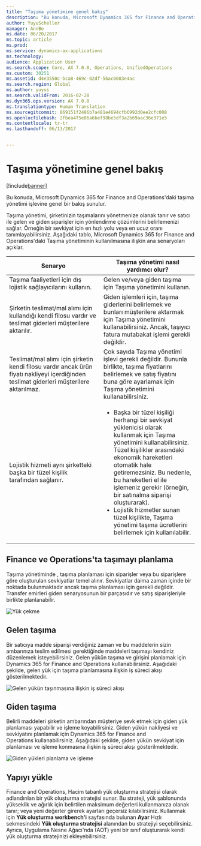```yaml
---
title: "Taşıma yönetimine genel bakış"
description: "Bu konuda, Microsoft Dynamics 365 for Finance and Operations'daki taşıma yönetimi işlevine genel bir bakış sunulur."
author: YuyuScheller
manager: AnnBe
ms.date: 06/20/2017
ms.topic: article
ms.prod: 
ms.service: dynamics-ax-applications
ms.technology: 
audience: Application User
ms.search.scope: Core, AX 7.0.0, Operations, UnifiedOperations
ms.custom: 30251
ms.assetid: d4e3550c-bca8-469c-82df-56ac0083e4ac
ms.search.region: Global
ms.author: yuyus
ms.search.validFrom: 2016-02-28
ms.dyn365.ops.version: AX 7.0.0
ms.translationtype: Human Translation
ms.sourcegitcommit: 869151f2486b7a481e4694cfb6992d0ee2cfc008
ms.openlocfilehash: 2fbea4f5e86a6bef98be5df3a2b69aac36e371e5
ms.contentlocale: tr-tr
ms.lasthandoff: 06/13/2017


---
```


# <a name="transportation-management-overview"></a>Taşıma yönetimine genel bakış

[!include[banner](../includes/banner.md)]


Bu konuda, Microsoft Dynamics 365 for Finance and Operations'daki taşıma yönetimi işlevine genel bir bakış sunulur.

Taşıma yönetimi, şirketinizin taşımalarını yönetmenize olanak tanır ve satıcı ile gelen ve giden siparişler için yönlendirme çözümlerini belirlemenizi sağlar. Örneğin bir sevkiyat için en hızlı yolu veya en ucuz oranı tanımlayabilirsiniz. Aşağıdaki tablo, Microsoft Dynamics 365 for Finance and Operations'daki Taşıma yönetiminin kullanılmasına ilişkin ana senaryoları açıklar.

<table>
<colgroup>
<col width="50%" />
<col width="50%" />
</colgroup>
<thead>
<tr class="header">
<th>Senaryo</th>
<th>Taşıma yönetimi nasıl yardımcı olur?</th>
</tr>
</thead>
<tbody>
<tr class="odd">
<td>Taşıma faaliyetleri için dış lojistik sağlayıcılarını kullanın.</td>
<td>Gelen ve/veya giden taşıma için Taşıma yönetimini kullanın.</td>
</tr>
<tr class="even">
<td>Şirketin teslimat/mal alımı için kullandığı kendi filosu vardır ve teslimat giderleri müşterilere aktarılır.</td>
<td>Giden işlemleri için, taşıma giderlerini belirlemek ve bunları müşterilere aktarmak için Taşıma yönetimini kullanabilirsiniz. Ancak, taşıyıcı fatura mutabakat işlemi gerekli değildir.</td>
</tr>
<tr class="odd">
<td>Teslimat/mal alımı için şirketin kendi filosu vardır ancak ürün fiyatı nakliyeyi içerdiğinden teslimat giderleri müşterilere aktarılmaz.</td>
<td>Çok sayıda Taşıma yönetimi işlevi gerekli değildir. Bununla birlikte, taşıma fiyatlarını belirlemek ve satış fiyatını buna göre ayarlamak için Taşıma yönetimini kullanabilirsiniz.</td>
</tr>
<tr class="even">
<td>Lojistik hizmeti aynı şirketteki başka bir tüzel kişilik tarafından sağlanır.</td>
<td><ul>
<li>Başka bir tüzel kişiliği herhangi bir sevkiyat yüklenicisi olarak kullanmak için Taşıma yönetimini kullanabilirsiniz. Tüzel kişilikler arasındaki ekonomik hareketleri otomatik hale getiremezsiniz. Bu nedenle, bu hareketleri el ile işlemeniz gerekir (örneğin, bir satınalma siparişi oluşturarak).</li>
<li>Lojistik hizmetler sunan tüzel kişilikte, Taşıma yönetimi taşıma ücretlerini belirlemek için kullanılabilir.</li>
</ul></td>
</tr>
</tbody>
</table>

## <a name="planning-transportation-in-finance-and-operations"></a>Finance ve Operations'ta taşımayı planlama
Taşıma yönetiminde , taşıma planlaması için siparişler veya bu siparişlere göre oluşturulan sevkiyatlar temel alınır. Sevkiyatlar daima zaman içinde bir noktada bulunmaktadır ancak taşıma planlaması için gerekli değildir. Transfer emirleri giden senaryosunun bir parçasıdır ve satış siparişleriyle birlikte planlanabilir. 

![Yük çekme](./media/Load-drawing1-1024x477.jpg)

## <a name="inbound-transportation"></a>Gelen taşıma
Bir satıcıya madde siparişi verdiğiniz zaman ve bu maddelerin sizin ambarınıza teslim edilmesi gerektiğinde maddeleri taşımayı kendiniz düzenlemek isteyebilirsiniz. Gelen yükün taşıma ve girişini planlamak için Dynamics 365 for Finance and Operations kullanabilirsiniz. Aşağıdaki şekilde, gelen yük için taşıma planlamasına ilişkin iş süreci akışı gösterilmektedir. 

![Gelen yükün taşınmasına ilişkin iş süreci akışı](./media/Businessprocessflowforinboundloadtransportation.jpg)

## <a name="outbound-transportation"></a>Giden taşıma
Belirli maddeleri şirketin ambarından müşteriye sevk etmek için giden yük planlaması yapabilir ve işleme koyabilirsiniz. Giden yükün nakliyesi ve sevkiyatını planlamak için Dynamics 365 for Finance and Operations kullanabilirsiniz. Aşağıdaki şekilde, giden yükün sevkiyat için planlaması ve işleme konmasına ilişkin iş süreci akışı gösterilmektedir. 

![Giden yükleri planlama ve işleme](./media/Planningandprocessingoutboundloads.jpg)

## <a name="load-building"></a>Yapıyı yükle
Finance and Operations, Hacim tabanlı yük oluşturma stratejisi olarak adlandırılan bir yük oluşturma stratejisi sunar. Bu strateji, yük şablonunda yükseklik ve ağırlık için belirtilen maksimum değerleri kullanmanıza olanak tanır; veya yeni değerler girerek ayarları geçersiz kılabilirsiniz. Kullanmak için **Yük oluşturma workbench'i** sayfasında bulunan **Ayar** Hızlı sekmesindeki **Yük oluşturma stratejisi** alanından bu stratejiyi seçebilirsiniz. Ayrıca, Uygulama Nesne Ağacı'nda (AOT) yeni bir sınıf oluşturarak kendi yük oluşturma stratejinizi ekleyebilirsiniz.




